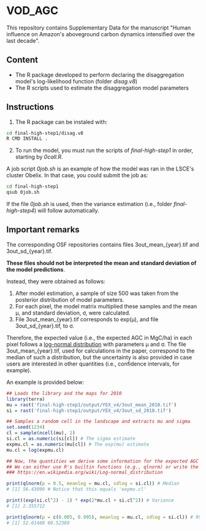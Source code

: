 # VOD_AGC
This repository contains Supplementary Data for the manuscript "Human influence on Amazon's aboveground carbon dynamics intensified over the last decade".

## Content
* The R package developed to perform declaring the disaggregation model's log-likelihood function (folder *disag.v8*)
* The R scripts used to estimate the disaggregation model parameters

## Instructions
1. The R package can be instaled with:
```sh
cd final-high-step1/disag.v8
R CMD INSTALL .
```

2. To run the model, you must run the scripts of *final-high-step1* in order, starting by *0call.R*.

A job script *0job.sh* is an example of how the model was ran in the LSCE's cluster Obelix. In that case, you could submit the job as:
```sh
cd final-high-step1
qsub 0job.sh
```
If the file *0job.sh* is used, then the variance estimation (i.e., folder *final-high-step4*) will follow automatically.

## Important remarks
The corresponding OSF repositories contains files 3out_mean_{year}.tif and 3out_sd_{year}.tif.

**These files should not be interpreted the mean and standard deviation of the model predictions**.

Instead, they were obtained as follows:
1. After model estimation, a sample of size 500 was taken from the posterior distribution of model parameters.
2. For each pixel, the model matrix multiplied these samples and the mean μ, and standard deviation, σ, were calculated.
3. File 3out_mean_{year}.tif corresponds to exp(μ), and file 3out_sd_{year}.tif, to σ.

Therefore, the expected value (i.e., the expected AGC in MgC/ha) in each pixel follows a [log-normal distribution](https://en.wikipedia.org/wiki/Log-normal_distribution) with parameters μ and σ.
The file 3out_mean_{year}.tif, used for calculations in the paper, correspond to the median of such a distribution, but the uncertainty is also provided in case users are interested in other quantities (i.e., confidence intervals, for example).

An example is provided below:
```r
## Loads the library and the maps for 2010
library(terra)
mu = rast('final-high-step1/output/YEX_v4/3out_mean_2010.tif')
si = rast('final-high-step1/output/YEX_v4/3out_sd_2010.tif')

## Samples a random cell in the landscape and extracts mu and sigma
set.seed(1234)
cl = sample(ncell(mu), 1)
si.cl = as.numeric(si[cl]) # The sigma estimate
expmu.cl = as.numeric(mu[cl]) # The exp(mu) estimate
mu.cl = log(expmu.cl)

## Now, the quantities we derive some information for the expected AGC value:
## We can either use R's builtin functions (e.g., qlnorm) or write the formulas ourselves from:
### https://en.wikipedia.org/wiki/Log-normal_distribution

print(qlnorm(p = 0.5, meanlog = mu.cl, sdlog = si.cl)) # Median
# [1] 56.43099 # Notice that this equals 'expmu.cl'

print((exp(si.cl^2) - 1) * exp(2*mu.cl + si.cl^2)) # Variance 
# [1] 2.355712

print(qlnorm(p = c(0.005, 0.995), meanlog = mu.cl, sdlog = si.cl)) # 99% confidence interval
# [1] 52.61488 60.52389
```
